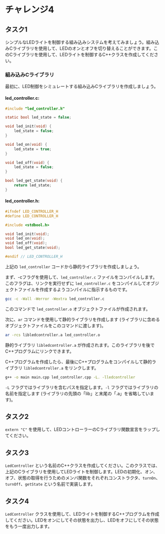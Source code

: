 # チャレンジ4

## タスク1

シンプルなLEDライトを制御する組み込みシステムを考えてみましょう。組み込みCライブラリを使用して、LEDのオンとオフを切り替えることができます。このCライブラリを使用して、LEDライトを制御するC++クラスを作成してください。

### 組み込みCライブラリ

最初に、LED制御をシミュレートする組み込みCライブラリを作成しましょう。

#### led_controller.c:

```c
#include "led_controller.h"

static bool led_state = false;

void led_init(void) {
    led_state = false;
}

void led_on(void) {
    led_state = true;
}

void led_off(void) {
    led_state = false;
}

bool led_get_state(void) {
    return led_state;
}
```

#### led_controller.h:

```c
#ifndef LED_CONTROLLER_H
#define LED_CONTROLLER_H

#include <stdbool.h>

void led_init(void);
void led_on(void);
void led_off(void);
bool led_get_state(void);

#endif // LED_CONTROLLER_H
```

上記の `led_controller` コードから静的ライブラリを作成しましょう。

まず、-cフラグを使用して、`led_controller.c` ファイルをコンパイルします。このフラグは、リンクを実行せずに `led_controller.c` をコンパイルしてオブジェクトファイルを作成するようコンパイルに指示するものです。

```bash
gcc -c -Wall -Werror -Wextra led_controller.c
```

このコマンドで `led_controller.o` オブジェクトファイルが作成されます。

次に、`ar` コマンドを使用して静的ライブラリを作成します (ライブラリに含めるオブジェクトファイルをこのコマンドに渡します)。

```bash
ar -rcs libledcontroller.a led_controller.o
```

静的ライブラリ `libledcontroller.a` が作成されます。このライブラリを後でC++プログラムにリンクできます。

C++プログラムを作成したら、最後にC++プログラムをコンパイルして静的ライブラリ `libledcontroller.a` をリンクします。

```bash
g++ -o main main.cpp led_controller.cpp -L. -lledcontroller
```

`-L` フラグではライブラリを含むパスを指定します。`-l` フラグではライブラリの名前を指定します (ライブラリの先頭の「lib」と末尾の「.a」を省略しています)。

## タスク2

`extern "C"` を使用して、LEDコントローラーのCライブラリ関数宣言をラップしてください。

## タスク3

`LedController` という名前のC++クラスを作成してください。このクラスでは、上記のCライブラリを使用してLEDライトを制御します。LEDの初期化、オン、オフ、状態の取得を行うためのメンバ関数をそれぞれコンストラクタ、`turnOn`、`turnOff`、`getState` という名前で実装します。

## タスク4

`LedController` クラスを使用して、LEDライトを制御するC++プログラムを作成してください。LEDをオンにしてその状態を出力し、LEDをオフにしてその状態をもう一度出力します。
